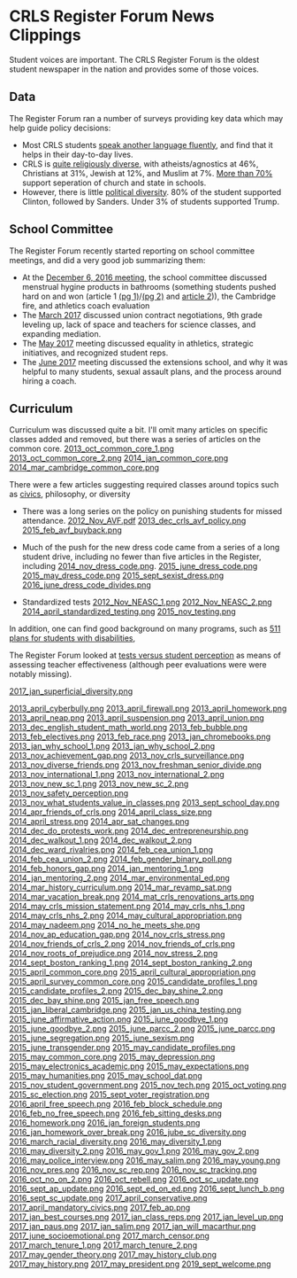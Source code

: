 CRLS Register Forum News Clippings
================

Student voices are important. The CRLS Register Forum is the oldest
student newspaper in the nation and provides some of those voices.

Data
----

The Register Forum ran a number of surveys providing key data which
may help guide policy decisions:

* Most CRLS students [speak another language fluently](news-clippings/2011_Dec_Bilingual.png), and find that it helps in their day-to-day lives.
* CRLS is [quite religiously diverse](news-clippings/2012_Nov_religious_diversity.png), with atheists/agnostics at 46%, Christians at 31%, Jewish at 12%, and Muslim at 7%. [More than 70%](news-clippings/2013_april_religion.png) support seperation of church and state in schools.
* However, there is little [political diversity](news-clippings/2016_oct_political_diversity.png). 80% of the student supported Clinton, followed by Sanders. Under 3% of students supported Trump.

School Committee
----

The Register Forum recently started reporting on school committee
meetings, and did a very good job summarizing them:

* At the [December 6, 2016 meeting](news-clippings/2016_dec_school_committee.png), the school committee discussed menstrual hygine products in bathrooms (something students pushed hard on and won (article 1 [(pg 1)](news-clippings/2017_feb_hygiene_1.png)/[(pg 2)](news-clippings/2017_feb_hygiene_2.png) and [article 2](news-clippings/2016_dec_feminine.png))), the Cambridge fire, and athletics coach evaluation
* The [March 2017](news-clippings/2017_march_school_committee.png) discussed union contract negotiations, 9th grade leveling up, lack of space and teachers for science classes, and expanding mediation. 
* The [May 2017](news-clippings/2017_may_school_committee_extension.png) meeting discussed equality in athletics, strategic initiatives, and recognized student reps.
* The [June 2017](news-clippings/2017_june_school_committee.png) meeting discussed the extensions school, and why it was helpful to many students, sexual assault plans, and the process around hiring a coach. 

Curriculum
----




Curriculum was discussed quite a bit. I'll omit many articles on specific classes added and removed, but there was a series of articles on the common core.
[2013_oct_common_core_1.png](news-clippings/2013_oct_common_core_1.png)
[2013_oct_common_core_2.png](news-clippings/2013_oct_common_core_2.png)
[2014_jan_common_core.png](news-clippings/2014_jan_common_core.png)
[2014_mar_cambridge_common_core.png](news-clippings/2014_mar_cambridge_common_core.png)

There were a few articles suggesting required classes around topics such as [civics](news-clippings/2015_april_civics_requirement.png), philosophy, or diversity


* There was a long series on the policy on punishing students for missed attendance. [2012_Nov_AVF.pdf](news-clippings/2012_Nov_AVF.pdf) [2013_dec_crls_avf_policy.png](news-clippings/2013_dec_crls_avf_policy.png) [2015_feb_avf_buyback.png](news-clippings/2015_feb_avf_buyback.png)

* Much of the push for the new dress code came from a series of a long student drive, including no fewer than five articles in the Register, including [2014_nov_dress_code.png](news-clippings/2014_nov_dress_code.png). [2015_june_dress_code.png](news-clippings/2015_june_dress_code.png) [2015_may_dress_code.png](news-clippings/2015_may_dress_code.png) [2015_sept_sexist_dress.png](news-clippings/2015_sept_sexist_dress.png) [2016_june_dress_code_divides.png](news-clippings/2016_june_dress_code_divides.png)

* Standardized tests
[2012_Nov_NEASC_1.png](news-clippings/2012_Nov_NEASC_1.png)
[2012_Nov_NEASC_2.png](news-clippings/2012_Nov_NEASC_2.png)
[2014_april_standardized_testing.png](news-clippings/2014_april_standardized_testing.png)
[2015_nov_testing.png](news-clippings/2015_nov_testing.png)





In addition, one can find good background on many programs, such as [511 plans for students with disabilities](news-clippings/2011_june_411_on_504_plans.png),


The Register Forum looked at [tests versus student
perception](news-clippings/2011_june_good_teachers.png) as means of
assessing teacher effectiveness (although peer evaluations were were
notably missing).

[2017_jan_superficial_diversity.png](news-clippings/2017_jan_superficial_diversity.png)

[2013_april_cyberbully.png](news-clippings/2013_april_cyberbully.png)
[2013_april_firewall.png](news-clippings/2013_april_firewall.png)
[2013_april_homework.png](news-clippings/2013_april_homework.png)
[2013_april_neap.png](news-clippings/2013_april_neap.png)
[2013_april_suspension.png](news-clippings/2013_april_suspension.png)
[2013_april_union.png](news-clippings/2013_april_union.png)
[2013_dec_english_student_math_world.png](news-clippings/2013_dec_english_student_math_world.png)
[2013_feb_bubble.png](news-clippings/2013_feb_bubble.png)
[2013_feb_electives.png](news-clippings/2013_feb_electives.png)
[2013_feb_race.png](news-clippings/2013_feb_race.png)
[2013_jan_chromebooks.png](news-clippings/2013_jan_chromebooks.png)
[2013_jan_why_school_1.png](news-clippings/2013_jan_why_school_1.png)
[2013_jan_why_school_2.png](news-clippings/2013_jan_why_school_2.png)
[2013_nov_achievement_gap.png](news-clippings/2013_nov_achievement_gap.png)
[2013_nov_crls_surveillance.png](news-clippings/2013_nov_crls_surveillance.png)
[2013_nov_diverse_friends.png](news-clippings/2013_nov_diverse_friends.png)
[2013_nov_freshman_senior_divide.png](news-clippings/2013_nov_freshman_senior_divide.png)
[2013_nov_international_1.png](news-clippings/2013_nov_international_1.png)
[2013_nov_international_2.png](news-clippings/2013_nov_international_2.png)
[2013_nov_new_sc_1.png](news-clippings/2013_nov_new_sc_1.png)
[2013_nov_new_sc_2.png](news-clippings/2013_nov_new_sc_2.png)
[2013_nov_safety_perception.png](news-clippings/2013_nov_safety_perception.png)
[2013_nov_what_students_value_in_classes.png](news-clippings/2013_nov_what_students_value_in_classes.png)
[2013_sept_school_day.png](news-clippings/2013_sept_school_day.png)
[2014_apr_friends_of_crls.png](news-clippings/2014_apr_friends_of_crls.png)
[2014_april_class_size.png](news-clippings/2014_april_class_size.png)
[2014_april_stress.png](news-clippings/2014_april_stress.png)
[2014_apr_sat_changes.png](news-clippings/2014_apr_sat_changes.png)
[2014_dec_do_protests_work.png](news-clippings/2014_dec_do_protests_work.png)
[2014_dec_entrepreneurship.png](news-clippings/2014_dec_entrepreneurship.png)
[2014_dec_walkout_1.png](news-clippings/2014_dec_walkout_1.png)
[2014_dec_walkout_2.png](news-clippings/2014_dec_walkout_2.png)
[2014_dec_ward_rivalries.png](news-clippings/2014_dec_ward_rivalries.png)
[2014_feb_cea_union_1.png](news-clippings/2014_feb_cea_union_1.png)
[2014_feb_cea_union_2.png](news-clippings/2014_feb_cea_union_2.png)
[2014_feb_gender_binary_poll.png](news-clippings/2014_feb_gender_binary_poll.png)
[2014_feb_honors_gap.png](news-clippings/2014_feb_honors_gap.png)
[2014_jan_mentoring_1.png](news-clippings/2014_jan_mentoring_1.png)
[2014_jan_mentoring_2.png](news-clippings/2014_jan_mentoring_2.png)
[2014_mar_environmental_ed.png](news-clippings/2014_mar_environmental_ed.png)
[2014_mar_history_curriculum.png](news-clippings/2014_mar_history_curriculum.png)
[2014_mar_revamp_sat.png](news-clippings/2014_mar_revamp_sat.png)
[2014_mar_vacation_break.png](news-clippings/2014_mar_vacation_break.png)
[2014_mat_crls_renovations_arts.png](news-clippings/2014_mat_crls_renovations_arts.png)
[2014_may_crls_mission_statement.png](news-clippings/2014_may_crls_mission_statement.png)
[2014_may_crls_nhs_1.png](news-clippings/2014_may_crls_nhs_1.png)
[2014_may_crls_nhs_2.png](news-clippings/2014_may_crls_nhs_2.png)
[2014_may_cultural_appropriation.png](news-clippings/2014_may_cultural_appropriation.png)
[2014_may_nadeem.png](news-clippings/2014_may_nadeem.png)
[2014_no_he_meets_she.png](news-clippings/2014_no_he_meets_she.png)
[2014_nov_ap_education_gap.png](news-clippings/2014_nov_ap_education_gap.png)
[2014_nov_crls_stress.png](news-clippings/2014_nov_crls_stress.png)
[2014_nov_friends_of_crls_2.png](news-clippings/2014_nov_friends_of_crls_2.png)
[2014_nov_friends_of_crls.png](news-clippings/2014_nov_friends_of_crls.png)
[2014_nov_roots_of_prejudice.png](news-clippings/2014_nov_roots_of_prejudice.png)
[2014_nov_stress_2.png](news-clippings/2014_nov_stress_2.png)
[2014_sept_boston_ranking_1.png](news-clippings/2014_sept_boston_ranking_1.png)
[2014_sept_boston_ranking_2.png](news-clippings/2014_sept_boston_ranking_2.png)
[2015_april_common_core.png](news-clippings/2015_april_common_core.png)
[2015_april_cultural_appropriation.png](news-clippings/2015_april_cultural_appropriation.png)
[2015_april_survey_common_core.png](news-clippings/2015_april_survey_common_core.png)
[2015_candidate_profiles_1.png](news-clippings/2015_candidate_profiles_1.png)
[2015_candidate_profiles_2.png](news-clippings/2015_candidate_profiles_2.png)
[2015_dec_bay_shine_2.png](news-clippings/2015_dec_bay_shine_2.png)
[2015_dec_bay_shine.png](news-clippings/2015_dec_bay_shine.png)
[2015_jan_free_speech.png](news-clippings/2015_jan_free_speech.png)
[2015_jan_liberal_cambridge.png](news-clippings/2015_jan_liberal_cambridge.png)
[2015_jan_us_china_testing.png](news-clippings/2015_jan_us_china_testing.png)
[2015_june_affirmative_action.png](news-clippings/2015_june_affirmative_action.png)
[2015_june_goodbye_1.png](news-clippings/2015_june_goodbye_1.png)
[2015_june_goodbye_2.png](news-clippings/2015_june_goodbye_2.png)
[2015_june_parcc_2.png](news-clippings/2015_june_parcc_2.png)
[2015_june_parcc.png](news-clippings/2015_june_parcc.png)
[2015_june_segregation.png](news-clippings/2015_june_segregation.png)
[2015_june_sexism.png](news-clippings/2015_june_sexism.png)
[2015_june_transgender.png](news-clippings/2015_june_transgender.png)
[2015_may_candidate_profiles.png](news-clippings/2015_may_candidate_profiles.png)
[2015_may_common_core.png](news-clippings/2015_may_common_core.png)
[2015_may_depression.png](news-clippings/2015_may_depression.png)
[2015_may_electronics_academic.png](news-clippings/2015_may_electronics_academic.png)
[2015_may_expectations.png](news-clippings/2015_may_expectations.png)
[2015_may_humanities.png](news-clippings/2015_may_humanities.png)
[2015_may_school_dat.png](news-clippings/2015_may_school_dat.png)
[2015_nov_student_government.png](news-clippings/2015_nov_student_government.png)
[2015_nov_tech.png](news-clippings/2015_nov_tech.png)
[2015_oct_voting.png](news-clippings/2015_oct_voting.png)
[2015_sc_election.png](news-clippings/2015_sc_election.png)
[2015_sept_voter_registration.png](news-clippings/2015_sept_voter_registration.png)
[2016_april_free_speech.png](news-clippings/2016_april_free_speech.png)
[2016_feb_block_schedule.png](news-clippings/2016_feb_block_schedule.png)
[2016_feb_no_free_speech.png](news-clippings/2016_feb_no_free_speech.png)
[2016_feb_sitting_desks.png](news-clippings/2016_feb_sitting_desks.png)
[2016_homework.png](news-clippings/2016_homework.png)
[2016_jan_foreign_students.png](news-clippings/2016_jan_foreign_students.png)
[2016_jan_homework_over_break.png](news-clippings/2016_jan_homework_over_break.png)
[2016_jube_sc_diversity.png](news-clippings/2016_jube_sc_diversity.png)
[2016_march_racial_diversity.png](news-clippings/2016_march_racial_diversity.png)
[2016_may_diversity_1.png](news-clippings/2016_may_diversity_1.png)
[2016_may_diversity_2.png](news-clippings/2016_may_diversity_2.png)
[2016_may_gov_1.png](news-clippings/2016_may_gov_1.png)
[2016_may_gov_2.png](news-clippings/2016_may_gov_2.png)
[2016_may_police_interview.png](news-clippings/2016_may_police_interview.png)
[2016_may_salim.png](news-clippings/2016_may_salim.png)
[2016_may_young.png](news-clippings/2016_may_young.png)
[2016_nov_pres.png](news-clippings/2016_nov_pres.png)
[2016_nov_sc_rep.png](news-clippings/2016_nov_sc_rep.png)
[2016_nov_sc_tracking.png](news-clippings/2016_nov_sc_tracking.png)
[2016_oct_no_on_2.png](news-clippings/2016_oct_no_on_2.png)
[2016_oct_rebell.png](news-clippings/2016_oct_rebell.png)
[2016_oct_sc_update.png](news-clippings/2016_oct_sc_update.png)
[2016_sept_ap_update.png](news-clippings/2016_sept_ap_update.png)
[2016_sept_ed_on_ed.png](news-clippings/2016_sept_ed_on_ed.png)
[2016_sept_lunch_b.png](news-clippings/2016_sept_lunch_b.png)
[2016_sept_sc_update.png](news-clippings/2016_sept_sc_update.png)
[2017_april_conservative.png](news-clippings/2017_april_conservative.png)
[2017_april_mandatory_civics.png](news-clippings/2017_april_mandatory_civics.png)
[2017_feb_ap.png](news-clippings/2017_feb_ap.png)
[2017_jan_best_courses.png](news-clippings/2017_jan_best_courses.png)
[2017_jan_class_reps.png](news-clippings/2017_jan_class_reps.png)
[2017_jan_level_up.png](news-clippings/2017_jan_level_up.png)
[2017_jan_paus.png](news-clippings/2017_jan_paus.png)
[2017_jan_salim.png](news-clippings/2017_jan_salim.png)
[2017_jan_will_macarthur.png](news-clippings/2017_jan_will_macarthur.png)
[2017_june_socioemotional.png](news-clippings/2017_june_socioemotional.png)
[2017_march_censor.png](news-clippings/2017_march_censor.png)
[2017_march_tenure_1.png](news-clippings/2017_march_tenure_1.png)
[2017_march_tenure_2.png](news-clippings/2017_march_tenure_2.png)
[2017_may_gender_theory.png](news-clippings/2017_may_gender_theory.png)
[2017_may_history_club.png](news-clippings/2017_may_history_club.png)
[2017_may_history.png](news-clippings/2017_may_history.png)
[2017_may_president.png](news-clippings/2017_may_president.png)
[2019_sept_welcome.png](news-clippings/2019_sept_welcome.png)

